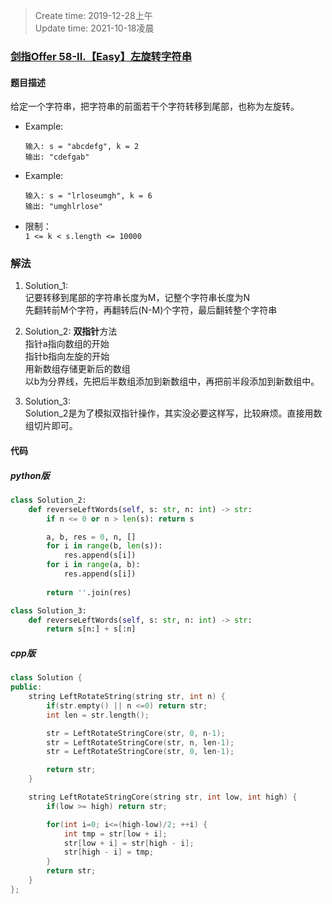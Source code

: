 > Create time: 2019-12-28上午  
> Update time: 2021-10-18凌晨  

### [剑指Offer 58-II.【Easy】左旋转字符串](https://leetcode-cn.com/problems/zuo-xuan-zhuan-zi-fu-chuan-lcof/)

#### 题目描述
给定一个字符串，把字符串的前面若干个字符转移到尾部，也称为左旋转。

- Example:
    ```
    输入: s = "abcdefg", k = 2
    输出: "cdefgab"
    ```  
- Example:
    ```
    输入: s = "lrloseumgh", k = 6
    输出: "umghlrlose"
    ```  

- 限制：  
    `1 <= k < s.length <= 10000`

### 解法
1. Solution_1:   
    记要转移到尾部的字符串长度为M，记整个字符串长度为N  
    先翻转前M个字符，再翻转后(N-M)个字符，最后翻转整个字符串

1. Solution_2: **双指针**方法  
   指针a指向数组的开始  
   指针b指向左旋的开始  
   用新数组存储更新后的数组  
   以b为分界线，先把后半数组添加到新数组中，再把前半段添加到新数组中。

2. Solution_3:  
   Solution_2是为了模拟双指针操作，其实没必要这样写，比较麻烦。直接用数组切片即可。  

#### 代码
##### python版
```python
class Solution_2:
    def reverseLeftWords(self, s: str, n: int) -> str:
        if n <= 0 or n > len(s): return s

        a, b, res = 0, n, []
        for i in range(b, len(s)):
            res.append(s[i])
        for i in range(a, b):
            res.append(s[i])
        
        return ''.join(res)
```
```python
class Solution_3:
    def reverseLeftWords(self, s: str, n: int) -> str:
        return s[n:] + s[:n]
```
##### cpp版
```cpp
class Solution {
public:
    string LeftRotateString(string str, int n) {
        if(str.empty() || n <=0) return str;
        int len = str.length();

        str = LeftRotateStringCore(str, 0, n-1);
        str = LeftRotateStringCore(str, n, len-1);
        str = LeftRotateStringCore(str, 0, len-1);

        return str;
    }

    string LeftRotateStringCore(string str, int low, int high) {
        if(low >= high) return str;

        for(int i=0; i<=(high-low)/2; ++i) {
            int tmp = str[low + i];
            str[low + i] = str[high - i];
            str[high - i] = tmp;
        }
        return str;
    }
};
```
